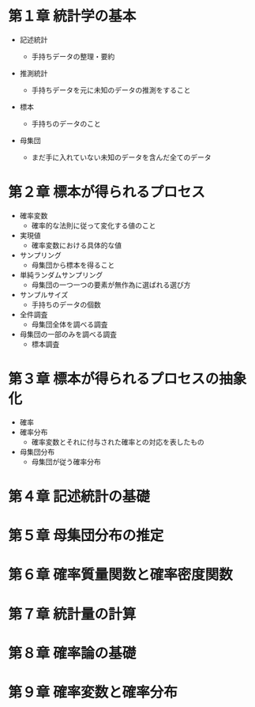 # 第１章 統計学の基本

- 記述統計
  - 手持ちデータの整理・要約
- 推測統計
  - 手持ちデータを元に未知のデータの推測をすること

- 標本
  - 手持ちのデータのこと
- 母集団
  - まだ手に入れていない未知のデータを含んだ全てのデータ

# 第２章 標本が得られるプロセス
- 確率変数
  - 確率的な法則に従って変化する値のこと
- 実現値
  - 確率変数における具体的な値
- サンプリング
  - 母集団から標本を得ること
- 単純ランダムサンプリング
  - 母集団の一つ一つの要素が無作為に選ばれる選び方
- サンプルサイズ
  - 手持ちのデータの個数
- 全件調査
  - 母集団全体を調べる調査
- 母集団の一部のみを調べる調査
  - 標本調査

# 第３章 標本が得られるプロセスの抽象化
- 確率
- 確率分布
  - 確率変数とそれに付与された確率との対応を表したもの
- 母集団分布
  - 母集団が従う確率分布

# 第４章 記述統計の基礎

# 第５章 母集団分布の推定

# 第６章 確率質量関数と確率密度関数

# 第７章 統計量の計算

# 第８章 確率論の基礎

# 第９章 確率変数と確率分布
